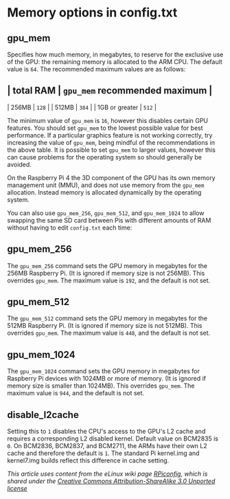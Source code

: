# Memory options in config.txt

## gpu_mem

Specifies how much memory, in megabytes, to reserve for the exclusive use of the GPU: the remaining memory is allocated to the ARM CPU. The default value is `64`. The recommended maximum values are as follows:

| total RAM | `gpu_mem` recommended maximum |
---------------------------------------------
| 256MB     | `128`                         |
| 512MB     | `384`                         |
| 1GB or greater | `512`                    |

The minimum value of `gpu_mem` is `16`, however this disables certain GPU features. You should set `gpu_mem` to the lowest possible value for best performance. If a particular graphics feature is not working correctly, try increasing the value of `gpu_mem`, being mindful of the recommendations in the above table. It is possible to set `gpu_mem` to larger values, however this can cause problems for the operating system so should generally be avoided.

On the Raspberry Pi 4 the 3D component of the GPU has its own memory management unit (MMU), and does not use memory from the `gpu_mem` allocation. Instead memory is allocated dynamically by the operating system.

You can also use `gpu_mem_256`, `gpu_mem_512`, and `gpu_mem_1024` to allow swapping the same SD card between Pis with different amounts of RAM without having to edit `config.txt` each time:

## gpu_mem_256

The `gpu_mem_256` command sets the GPU memory in megabytes for the 256MB Raspberry Pi. (It is ignored if memory size is not 256MB). This overrides `gpu_mem`. The maximum value is `192`, and the default is not set.

## gpu_mem_512

The `gpu_mem_512` command sets the GPU memory in megabytes for the 512MB Raspberry Pi. (It is ignored if memory size is not 512MB). This overrides `gpu_mem`. The maximum value is `448`, and the default is not set.

## gpu_mem_1024

The `gpu_mem_1024` command sets the GPU memory in megabytes for Raspberry Pi devices with 1024MB or more of memory. (It is ignored if memory size is smaller than 1024MB). This overrides `gpu_mem`. The maximum value is `944`, and the default is not set.

## disable_l2cache

Setting this to `1` disables the CPU's access to the GPU's L2 cache and requires a corresponding L2 disabled kernel. Default value on BCM2835 is `0`. On BCM2836, BCM2837, and BCM2711, the ARMs have their own L2 cache and therefore the default is `1`.
The standard Pi kernel.img and kernel7.img builds reflect this difference in cache setting.

*This article uses content from the eLinux wiki page [RPiconfig](http://elinux.org/RPiconfig), which is shared under the [Creative Commons Attribution-ShareAlike 3.0 Unported license](http://creativecommons.org/licenses/by-sa/3.0/)*
